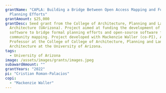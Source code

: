 ```yaml
---
grantName: "CAPLA: Building a Bridge Between Open Access Mapping and Formal
  Planning Efforts"
grantAmount: $25,000
grantDesc: Seed grant from the College of Architecture, Planning and Landscape
  Architecture (UArizona). Project aimed at funding the development of a pilot
  software to bridge formal planning efforts and open-source software for
  community mapping. Project developed with Mackenzie Waller (co-PI), Assistant
  Professor at the College of College of Architecture, Planning and Landscape
  Architecture at the University of Arizona.
tags:
  - University of Arizona
image: /assets/images/grants/images.jpeg
subawardAmount: ""
grantYears: "2022"
pi: "Cristian Roman-Palacios"
copi:
  - "Mackenzie Waller"
---
```


